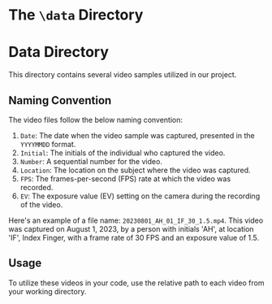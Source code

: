 # The `\data` Directory

# Data Directory

This directory contains several video samples utilized in our project.

## Naming Convention

The video files follow the below naming convention:

1. `Date`: The date when the video sample was captured, presented in the `YYYYMMDD` format.
2. `Initial`: The initials of the individual who captured the video.
3. `Number`: A sequential number for the video.
4. `Location`: The location on the subject where the video was captured.
5. `FPS`: The frames-per-second (FPS) rate at which the video was recorded.
6. `EV`: The exposure value (EV) setting on the camera during the recording of the video.

Here's an example of a file name: `20230801_AH_01_IF_30_1.5.mp4`. This video was captured on August 1, 2023, by a person with initials 'AH', at location 'IF', Index Finger, with a frame rate of 30 FPS and an exposure value of 1.5.

## Usage

To utilize these videos in your code, use the relative path to each video from your working directory.
